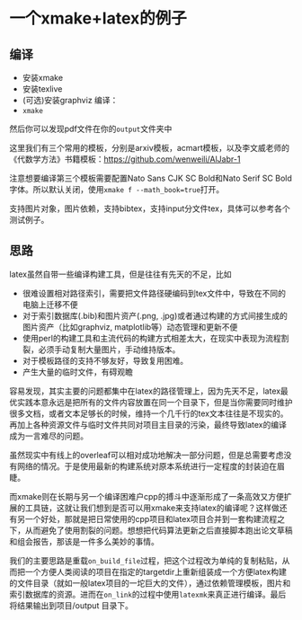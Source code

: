 # 一个xmake+latex的例子

## 编译

- 安装xmake
- 安装texlive
- (可选)安装graphviz
编译：
- `xmake`

然后你可以发现pdf文件在你的`output`文件夹中

这里我们有三个常用的模板，分别是arxiv模板，acmart模板，以及李文威老师的《代数学方法》书籍模板：https://github.com/wenweili/AlJabr-1

注意想要编译第三个模板需要配置Nato Sans CJK SC Bold和Nato Serif SC Bold字体。所以默认关闭，使用`xmake f --math_book=true`打开。

支持图片对象，图片依赖，支持bibtex，支持input分文件tex，具体可以参考各个测试例子。

## 思路

latex虽然自带一些编译构建工具，但是往往有先天的不足，比如
- 很难设置相对路径索引，需要把文件路径硬编码到tex文件中，导致在不同的电脑上迁移不便
- 对于索引数据库(.bib)和图片资产(.png, .jpg)或者通过构建的方式间接生成的图片资产（比如graphviz, matplotlib等）动态管理和更新不便
- 使用perl的构建工具和主流代码的构建方式相差太大，在现实中表现为流程割裂，必须手动复制大量图片，手动维持版本。
- 对于模板路径的支持不够友好，导致复用困难。
- 产生大量的临时文件，有碍观瞻

容易发现，其实主要的问题都集中在latex的路径管理上，因为先天不足，latex最优实践本意永远是把所有的文件内容放置在同一个目录下，但是当你需要同时维护很多文档，或者文本足够长的时候，维持一个几千行的tex文本往往是不现实的。再加上各种资源文件与临时文件共同对项目主目录的污染，最终导致latex的编译成为一言难尽的问题。

虽然现实中有线上的overleaf可以相对成功地解决一部分问题，但是总需要考虑没有网络的情况。于是使用最新的构建系统对原本系统进行一定程度的封装迫在眉睫。

而xmake则在长期与另一个编译困难户cpp的搏斗中逐渐形成了一条高效又方便扩展的工具链，这就让我们想到是否可以用xmake来支持latex的编译呢？这样做还有另一个好处，那就是把日常使用的cpp项目和latex项目合并到一套构建流程之下，从而避免了使用割裂的问题。想想把代码算法更新之后直接脚本跑出论文草稿和组会报告，那该是一件多么美妙的事情。

我们的主要思路是重载`on_build_file`过程，把这个过程改为单纯的复制粘贴，从而把一个方便人类阅读的项目在指定的targetdir上重新组装成一个方便latex构建的文件目录（就如一般latex项目的一坨巨大的文件），通过依赖管理模板，图片和索引数据库的资源。进而在`on_link`的过程中使用`latexmk`来真正进行编译。最后将结果输出到项目/output 目录下。



